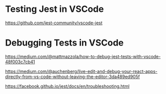 # Testing Jest in VSCode

https://github.com/jest-community/vscode-jest

# Debugging Tests in VSCode

https://medium.com/@mattmazzola/how-to-debug-jest-tests-with-vscode-48f003c7cb41

https://medium.com/@auchenberg/live-edit-and-debug-your-react-apps-directly-from-vs-code-without-leaving-the-editor-3da489ed905f

https://facebook.github.io/jest/docs/en/troubleshooting.html